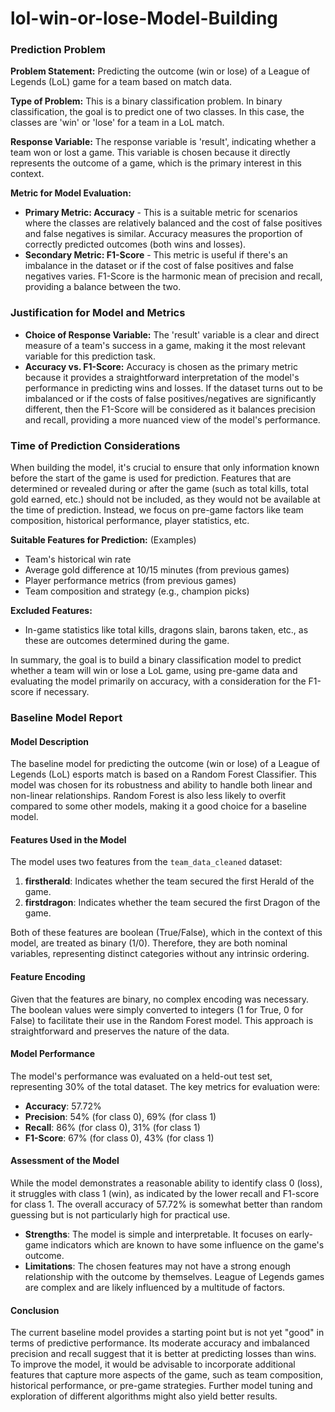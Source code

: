 # lol-win-or-lose-Model-Building

### Prediction Problem

**Problem Statement:** Predicting the outcome (win or lose) of a League of Legends (LoL) game for a team based on match data.

**Type of Problem:** This is a binary classification problem. In binary classification, the goal is to predict one of two classes. In this case, the classes are 'win' or 'lose' for a team in a LoL match.

**Response Variable:** The response variable is 'result', indicating whether a team won or lost a game. This variable is chosen because it directly represents the outcome of a game, which is the primary interest in this context.

**Metric for Model Evaluation:**
- **Primary Metric: Accuracy** - This is a suitable metric for scenarios where the classes are relatively balanced and the cost of false positives and false negatives is similar. Accuracy measures the proportion of correctly predicted outcomes (both wins and losses).
- **Secondary Metric: F1-Score** - This metric is useful if there's an imbalance in the dataset or if the cost of false positives and false negatives varies. F1-Score is the harmonic mean of precision and recall, providing a balance between the two.

### Justification for Model and Metrics

- **Choice of Response Variable:** The 'result' variable is a clear and direct measure of a team's success in a game, making it the most relevant variable for this prediction task.
- **Accuracy vs. F1-Score:** Accuracy is chosen as the primary metric because it provides a straightforward interpretation of the model's performance in predicting wins and losses. If the dataset turns out to be imbalanced or if the costs of false positives/negatives are significantly different, then the F1-Score will be considered as it balances precision and recall, providing a more nuanced view of the model's performance.

### Time of Prediction Considerations

When building the model, it's crucial to ensure that only information known before the start of the game is used for prediction. Features that are determined or revealed during or after the game (such as total kills, total gold earned, etc.) should not be included, as they would not be available at the time of prediction. Instead, we focus on pre-game factors like team composition, historical performance, player statistics, etc.

**Suitable Features for Prediction:** (Examples)
- Team's historical win rate
- Average gold difference at 10/15 minutes (from previous games)
- Player performance metrics (from previous games)
- Team composition and strategy (e.g., champion picks)

**Excluded Features:**
- In-game statistics like total kills, dragons slain, barons taken, etc., as these are outcomes determined during the game.

In summary, the goal is to build a binary classification model to predict whether a team will win or lose a LoL game, using pre-game data and evaluating the model primarily on accuracy, with a consideration for the F1-score if necessary.




### Baseline Model Report

#### Model Description
The baseline model for predicting the outcome (win or lose) of a League of Legends (LoL) esports match is based on a Random Forest Classifier. This model was chosen for its robustness and ability to handle both linear and non-linear relationships. Random Forest is also less likely to overfit compared to some other models, making it a good choice for a baseline model.

#### Features Used in the Model
The model uses two features from the `team_data_cleaned` dataset:
1. **firstherald**: Indicates whether the team secured the first Herald of the game.
2. **firstdragon**: Indicates whether the team secured the first Dragon of the game.

Both of these features are boolean (True/False), which in the context of this model, are treated as binary (1/0). Therefore, they are both nominal variables, representing distinct categories without any intrinsic ordering.

#### Feature Encoding
Given that the features are binary, no complex encoding was necessary. The boolean values were simply converted to integers (1 for True, 0 for False) to facilitate their use in the Random Forest model. This approach is straightforward and preserves the nature of the data.

#### Model Performance
The model's performance was evaluated on a held-out test set, representing 30% of the total dataset. The key metrics for evaluation were:
- **Accuracy**: 57.72%
- **Precision**: 54% (for class 0), 69% (for class 1)
- **Recall**: 86% (for class 0), 31% (for class 1)
- **F1-Score**: 67% (for class 0), 43% (for class 1)

#### Assessment of the Model
While the model demonstrates a reasonable ability to identify class 0 (loss), it struggles with class 1 (win), as indicated by the lower recall and F1-score for class 1. The overall accuracy of 57.72% is somewhat better than random guessing but is not particularly high for practical use.

- **Strengths**: The model is simple and interpretable. It focuses on early-game indicators which are known to have some influence on the game's outcome.
- **Limitations**: The chosen features may not have a strong enough relationship with the outcome by themselves. League of Legends games are complex and are likely influenced by a multitude of factors.

#### Conclusion
The current baseline model provides a starting point but is not yet "good" in terms of predictive performance. Its moderate accuracy and imbalanced precision and recall suggest that it is better at predicting losses than wins. To improve the model, it would be advisable to incorporate additional features that capture more aspects of the game, such as team composition, historical performance, or pre-game strategies. Further model tuning and exploration of different algorithms might also yield better results.
